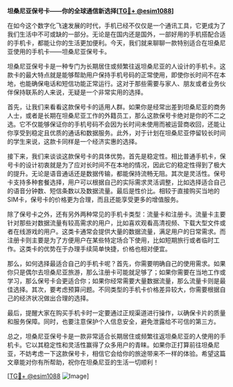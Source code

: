 **坦桑尼亚保号卡——你的全球通信新选择[[TG💪+ @esim1088](https://t.me/s/esim1088)]**

在如今这个数字化飞速发展的时代，手机已经不仅仅是一个通讯工具，它更成为了我们生活中不可或缺的一部分。无论是在国内还是国外，一部好用的手机搭配合适的手机卡，都能让你的生活更加便利。今天，我们就来聊聊一款特别适合在坦桑尼亚使用的手机卡——坦桑尼亚保号卡。

坦桑尼亚保号卡是一种专门为长期居住或频繁往返坦桑尼亚的人设计的手机卡。这款卡的最大特点就是能够帮助用户保持手机号码的正常使用，即使你长时间不在本地，也能确保电话和短信功能正常运行。这对于那些需要与家人、朋友或者业务伙伴保持联系的人来说，无疑是一个非常实用的选择。

首先，让我们来看看这款保号卡的适用人群。如果你是经常出差到坦桑尼亚的商务人士，或者是长期在坦桑尼亚工作的外籍员工，那么这款保号卡绝对是你的不二之选。它不仅能够保证你的手机号码不会因为长时间未使用而被运营商收回，还能让你享受到稳定且优质的通话和数据服务。此外，对于计划在坦桑尼亚停留较长时间的学生来说，这款卡同样是一个经济实惠的选择。

接下来，我们来谈谈这款保号卡的具体优势。首先是稳定性。相比普通手机卡，保号卡的设计初衷就是为了应对长时间不在本地的情况，因此它的稳定性得到了极大的提升。无论是语音通话还是数据传输，都能保持流畅无阻。其次是灵活性。保号卡支持多种套餐选择，用户可以根据自己的实际需求灵活调整，比如选择适合自己的语音分钟数、短信条数以及数据流量。最后是性价比。相较于直接购买当地的SIM卡，保号卡的价格更为合理，而且还能享受更多的增值服务。

除了保号卡之外，还有另外两种常见的手机卡类型：流量卡和注册卡。流量卡主要针对那些对数据流量有较高需求的用户，比如喜欢观看高清视频、下载大型文件或者在线游戏的用户。这类卡通常会提供大量的数据流量，满足用户的日常需求。而注册卡则主要是为了方便用户在某些特定场合下使用，比如短期旅行或者临时工作。这类卡的优势在于办理手续简单快捷，价格也相对便宜。

那么，如何选择最适合自己的手机卡呢？首先，你需要明确自己的使用需求。如果你只是偶尔去坦桑尼亚旅游，那么注册卡可能就足够了；如果你需要在当地工作或学习，那么保号卡会更适合你；如果你经常需要大量数据流量，那么流量卡则是最佳选择。其次，要考虑预算问题。不同类型的手机卡价格差异较大，你需要根据自己的经济状况做出合理的选择。

最后，提醒大家在购买手机卡时一定要通过正规渠道进行操作，以确保卡片的质量和服务保障。同时，也要注意保护个人信息安全，避免泄露给不可信的第三方。

总之，坦桑尼亚保号卡是一款非常适合长期居住或频繁往返坦桑尼亚的人使用的手机卡。它以其稳定性和灵活性赢得了众多用户的青睐。如果你正打算前往坦桑尼亚，不妨考虑一下这款保号卡，相信它会给你的旅途带来不一样的体验。希望这篇文章能对你有所帮助，祝你在坦桑尼亚的生活一切顺利！

[[TG💪+ @esim1088](https://t.me/s/esim1088) ![Image](https://i.postimg.cc/4NQfJmqS/Snipaste-2025-05-13-00-14-12.png)]
